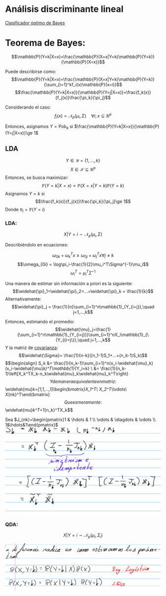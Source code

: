 # Análisis discriminante lineal

[Clasificador óptimo de Bayes](Machine%20Learning/Clasificador%20%C3%B3ptimo%20de%20Bayes.md)

# Teorema de Bayes:

$$\mathbb{P}(Y=k|X=x)=\frac{\mathbb{P}(X=x|Y=k)\mathbb{P}(Y=k)}{\mathbb{P}(X=x)}$$


Puede describirse como:
$$\mathbb{P}(Y=k|X=x)=\frac{\mathbb{P}(X=x|Y=k)\mathbb{P}(Y=k)}{\sum_{i=1}^kf_i(x)\mathbb{P}(x=i)}$$
$$\frac{\mathbb{P}(Y=k|X=x)}{\mathbb{P}(Y=j|X=x)}=\frac{f_k(x)}{f_j(x)}\frac{\pi_k}{\pi_j}$$

Considerando el caso:
$$f_i(x) = \mathcal{N}_p(\mu_i,\Sigma)\quad \forall i; x \subseteq \mathbb{R}^p$$

Entonces, asignamos $Y=\text{Pob}_k$ si $\frac{\mathbb{P}(Y=k|X=x)}{\mathbb{P}(Y=j|X=x)}\ge 1$

## LDA

$$Y\in\mathcal{Y}=\{1,...,k\}$$
$$X\in\mathcal{X}\subseteq\mathbb{R}^p$$
Entonces, se busca maximizar:
$$\mathbb{P}(Y=k|X=x) \propto \mathbb{P}(X=x|Y=k)\mathbb{P}(Y=k)$$
Asignamos $Y=k$ si
$$\frac{f_k(x)}{f_j(x)}\frac{\pi_k}{\pi_j}\ge 1$$
Donde $\pi_i =\mathbb{P}(Y=i)$

### LDA:

$$X|Y = i \sim \mathcal{N}_p(\mu_i,\Sigma)$$

Describiéndolo en ecuaciones:

$$\omega_{0k}+\omega_k^Tx \ge \omega_{0j}+\omega_j^Tx \forall j\neq k$$
$$\omega_{0i} = \log\pi_i-\frac{1}{2}\mu_i^T\Sigma^{-1}\mu_i$$
$$\omega_i^T = \mu_i^T\Sigma^{-1}$$

Una manera de estimar sin información a priori es la siguiente:
$$\widehat{\pi}_1=\widehat{\pi}_2=...=\widehat{\pi}_k = \frac{1}{k}$$
Alternativamente:
$$\widehat{\pi}_j = \frac{1}{n}\sum_{i=1}^n\mathbb{1}_{Y_{i=j}},\quad j=1,...,k$$

Entonces, estimando el promedio:
$$\widehat{\mu}_j=\frac{1}{\sum_{i=1}^n\mathbb{1}_{Y_{i=j}}}\sum_{i=1}^nX_i\mathbb{1}_{\{Y_{i}=j\}},\quad j=1,...,k$$
Y la matriz de [covarianza](Machine%20Learning/Matriz%20de%20covarianza.md):
$$\widehat{\Sigma}= \frac{1}{n-k}((n_1-1)S_1+...+(n_k-1)S_k)$$
$$\\begin{align}
S_k &= \frac{1}{n_k-1}\sum\_{i=1}^n(x_i-\widehat{\mu}\_k)(x_i-\widehat{\mu}*k)^T\mathbb{1}*{Y_i=k} \\
&= \frac{1}{n_k-1}\left\[X_k^TX_k-n_k\widehat{mu}\_k\widehat{mu}\_k^T\right}$$
Y de manera equivalente en matriz: 
$$\\widehat{mu}*k=\[1,1,...,1\]\\begin{bmatrix}X_1^T\\ X_2^T\\\vdots\\ X*{nk}^T\end{bmatrix}$$
Que es meramente: 
$$\\widehat{mu}*k^T=1*{n_k}^TX_k$$

Sea $J_{nk}=\begin{pmatrix}1 & \hdots & 1 \\ \vdots & \diagdots & \vdots \\ 1&\hdots&1\end{pmatrix}$
![Pasted image 20220427203449.png](../Images/Pasted%20image%2020220427203449.png)

### QDA:

$$X|Y = i \sim \mathcal{N}_p(\mu_i,\Sigma_i)$$

![Pasted image 20220502204248.png](../Images/Pasted%20image%2020220502204248.png)
